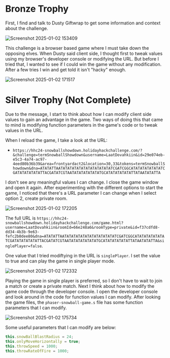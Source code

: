 # Bronze Trophy

First, I find and talk to Dusty Giftwrap to get some information and context about the challenge. 

![Screenshot 2025-01-02 153409](https://github.com/user-attachments/assets/27643e79-b38a-4fac-8eb8-1048ae14338c)

This challenge is a browser based game where I must take down the opposing elves. When Dusty said client side, I thought first to tweak values using my browser's developer console or modifying the URL. But before I tried that, I wanted to see if I could win the game without any modification. After a few tries I win and get told it isn't "hacky" enough.

![Screenshot 2025-01-02 171517](https://github.com/user-attachments/assets/19c624aa-ae04-4e4e-9547-29ef078c1ea6)

# Silver Trophy (Not Complete) 

Due to the message, I start to think about how I can modify client side values to gain an advantage in the game. Two ways of doing this that came to mind is modifying function parameters in the game's code or to tweak values in the URL. 

When I reload the game, I take a look at the URL: 
* ```https://hhc24-snowballshowdown.holidayhackchallenge.com/?&challenge=termSnowballShowdown&username=LaatDovahkiin&id=29e074eb-e5c3-4a74-ac97-4eed80b36b39&area=frontyardact2&location=30,33&tokens=termSnowballShowdown&dna=ATATATTAATATATATATATATATATATATATCGATCGGCATATATATATATATCGATATATATATATTACGATATCGTAATATATATATATATGCATATATATATATTATAATATATTA```

I don't see any meaningful values I can change. I close the game window and open it again. After experimenting with the different options to start the game, I noticed that there's a URL parameter I can change when I select option 2, create private room. 

![Screenshot 2025-01-02 172205](https://github.com/user-attachments/assets/343ea40c-9094-412f-8bf8-67953749012f)

The full URL is ```https://hhc24-snowballshowdown.holidayhackchallenge.com/game.html?username=LaatDovahkiin&roomId=66e248a6&roomType=private&id=f37cdfd8-dd34-4b3b-9e63-fefc2b0dee80&dna=ATATATTAATATATATATATATATATATATATCGATCGGCATATATATATATATCGATATATATATATTACGATATCGTAATATATATATATATGCATATATATATATTATAATATATTA&singlePlayer=false```. 

One value that I tried modiftying in the URL is ```singlePlayer```. I set the value to true and can play the game in single player mode. 

![Screenshot 2025-01-02 172332](https://github.com/user-attachments/assets/af1773c4-32a5-4924-a5bc-2c4e45357c3f)

Playing the game in single player is preferred, so I don't have to wait to join a match or create a private match. Next I think about how to modify the game code through the developer console. I open the developer console and look around in the code for function values I can modify. After looking the game files, the  ```phaser-snowball-game.s``` file has some function parameters that I can modify. 

![Screenshot 2025-01-02 175734](https://github.com/user-attachments/assets/2c98f463-b788-4d08-83da-5d1576772a42)

Some useful parameters that I can modify are below:

```javascript
this.snowBallBlastRadius = 24;
this.onlyMoveHorizontally = true;
this.throwSpeed = 1000;
this.throwRateOfFire = 1000;
```
